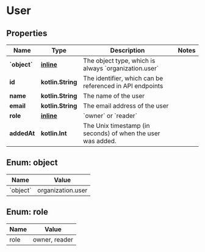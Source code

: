 
# User

## Properties
| Name | Type | Description | Notes |
| ------------ | ------------- | ------------- | ------------- |
| **&#x60;object&#x60;** | [**inline**](#&#x60;Object&#x60;) | The object type, which is always &#x60;organization.user&#x60; |  |
| **id** | **kotlin.String** | The identifier, which can be referenced in API endpoints |  |
| **name** | **kotlin.String** | The name of the user |  |
| **email** | **kotlin.String** | The email address of the user |  |
| **role** | [**inline**](#Role) | &#x60;owner&#x60; or &#x60;reader&#x60; |  |
| **addedAt** | **kotlin.Int** | The Unix timestamp (in seconds) of when the user was added. |  |


<a id="`Object`"></a>
## Enum: object
| Name | Value |
| ---- | ----- |
| &#x60;object&#x60; | organization.user |


<a id="Role"></a>
## Enum: role
| Name | Value |
| ---- | ----- |
| role | owner, reader |




